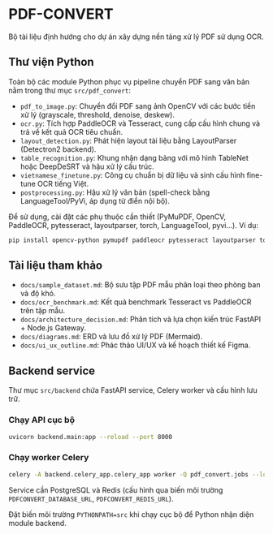 # PDF-CONVERT

Bộ tài liệu định hướng cho dự án xây dựng nền tảng xử lý PDF sử dụng OCR.

## Thư viện Python

Toàn bộ các module Python phục vụ pipeline chuyển PDF sang văn bản nằm trong thư mục `src/pdf_convert`:

- `pdf_to_image.py`: Chuyển đổi PDF sang ảnh OpenCV với các bước tiền xử lý (grayscale, threshold, denoise, deskew).
- `ocr.py`: Tích hợp PaddleOCR và Tesseract, cung cấp cấu hình chung và trả về kết quả OCR tiêu chuẩn.
- `layout_detection.py`: Phát hiện layout tài liệu bằng LayoutParser (Detectron2 backend).
- `table_recognition.py`: Khung nhận dạng bảng với mô hình TableNet hoặc DeepDeSRT và hậu xử lý cấu trúc.
- `vietnamese_finetune.py`: Công cụ chuẩn bị dữ liệu và sinh cấu hình fine-tune OCR tiếng Việt.
- `postprocessing.py`: Hậu xử lý văn bản (spell-check bằng LanguageTool/PyVi, áp dụng từ điển nội bộ).

Để sử dụng, cài đặt các phụ thuộc cần thiết (PyMuPDF, OpenCV, PaddleOCR, pytesseract, layoutparser, torch, LanguageTool, pyvi...). Ví dụ:

```bash
pip install opencv-python pymupdf paddleocr pytesseract layoutparser torch torchvision language-tool-python pyvi
```

## Tài liệu tham khảo

- `docs/sample_dataset.md`: Bộ sưu tập PDF mẫu phân loại theo phòng ban và độ khó.
- `docs/ocr_benchmark.md`: Kết quả benchmark Tesseract vs PaddleOCR trên tập mẫu.
- `docs/architecture_decision.md`: Phân tích và lựa chọn kiến trúc FastAPI + Node.js Gateway.
- `docs/diagrams.md`: ERD và lưu đồ xử lý PDF (Mermaid).
- `docs/ui_ux_outline.md`: Phác thảo UI/UX và kế hoạch thiết kế Figma.


## Backend service

Thư mục `src/backend` chứa FastAPI service, Celery worker và cấu hình lưu trữ.

### Chạy API cục bộ

```bash
uvicorn backend.main:app --reload --port 8000
```

### Chạy worker Celery

```bash
celery -A backend.celery_app.celery_app worker -Q pdf_convert.jobs --loglevel=info
```

Service cần PostgreSQL và Redis (cấu hình qua biến môi trường `PDFCONVERT_DATABASE_URL`, `PDFCONVERT_REDIS_URL`).

Đặt biến môi trường `PYTHONPATH=src` khi chạy cục bộ để Python nhận diện module backend.
